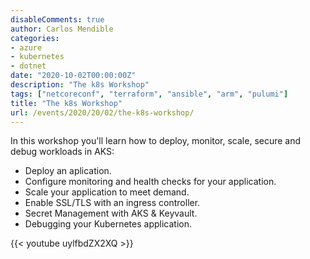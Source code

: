 ```yaml
---
disableComments: true
author: Carlos Mendible
categories:
- azure
- kubernetes
- dotnet
date: "2020-10-02T00:00:00Z"
description: "The k8s Workshop"
tags: ["netcoreconf", "terraform", "ansible", "arm", "pulumi"]
title: "The k8s Workshop"
url: /events/2020/20/02/the-k8s-workshop/
---
```


In this workshop you'll learn how to deploy, monitor, scale, secure and debug workloads in AKS:
- Deploy an aplication.
- Configure monitoring and health checks for your application.
- Scale your application to meet demand.
- Enable SSL/TLS with an ingress controller.
- Secret Management with AKS & Keyvault.
- Debugging your Kubernetes application.

{{< youtube uylfbdZX2XQ >}}